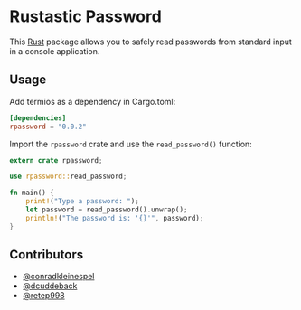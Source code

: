 # Rustastic Password

This [Rust](http://www.rust-lang.org/) package allows you to safely read
passwords from standard input in a console application.

## Usage

Add termios as a dependency in Cargo.toml:

```toml
[dependencies]
rpassword = "0.0.2"
```

Import the `rpassword` crate and use the `read_password()` function:

```rust
extern crate rpassword;

use rpassword::read_password;

fn main() {
    print!("Type a password: ");
    let password = read_password().unwrap();
    println!("The password is: '{}'", password);
}
```

## Contributors

* [@conradkleinespel](https://github.com/conradkleinespel)
* [@dcuddeback](https://github.com/dcuddeback)
* [@retep998](https://github.com/retep998)
